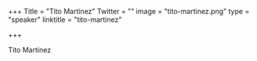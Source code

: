 +++
Title = "Tito Martinez"
Twitter = ""
image = "tito-martinez.png"
type = "speaker"
linktitle = "tito-martinez"

+++

Tito Martinez
